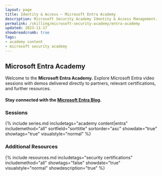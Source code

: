 ```yaml
---
layout: page
title: Identity & Access — Microsoft Entra Academy
description: Microsoft Security Academy Identity & Access Management.
permalink: /skilling/microsoft-security-academy/entra-academy
updated: 2023-11-17
showbreadcrumb: true
Tags:
- academy content
- microsoft security academy
---
```


## Microsoft Entra Academy
Welcome to the **Microsoft Entra Academy.** Explore Microsoft Entra video sessions with demos delivered directly to partners, relevant certifications, and further resources.

#### Stay connected with the [Microsoft Entra Blog](https://techcommunity.microsoft.com/t5/microsoft-entra-azure-ad-blog/bg-p/Identity).

### Sessions
{% include series.md 
    includetags="academy content|entra" includemethod="all" 
    sortfield="sorttitle" sortorder="asc" showdate="true" showtags="true" 
    visualstyle="normal" 
%}

### Additional Resources
{% include resources.md 
    includetags="security certifications"
    includemethod="all" 
    showtags="false" 
    showdate="true" 
    visualstyle="normal" 
    showdescription="true"
%}